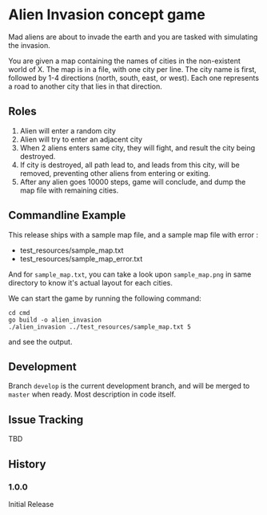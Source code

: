 # Alien Invasion concept game

Mad aliens are about to invade the earth and you are tasked with simulating the invasion.

You are given a map containing the names of cities in the non-existent world of X. The map is in a file, with one city per line. The city name is first, followed by 1-4 directions (north, south, east, or west). Each one represents a road to another city that lies in that direction.

## Roles
1. Alien will enter a random city
2. Alien will try to enter an adjacent city
3. When 2 aliens enters same city, they will fight, and result the city being destroyed.
4. If city is destroyed, all path lead to, and leads from this city, will be removed, preventing other aliens from entering or exiting.
5. After any alien goes 10000 steps, game will conclude, and dump the map file with remaining cities.

## Commandline Example

This release ships with a sample map file, and a sample map file with error :
- test_resources/sample_map.txt
- test_resources/sample_map_error.txt

And for `sample_map.txt`, you can take a look upon `sample_map.png` in same directory to know it's actual layout for each cities.

We can start the game by running the following command:

``` 
cd cmd
go build -o alien_invasion
./alien_invasion ../test_resources/sample_map.txt 5
```

and see the output.

## Development

Branch `develop` is the current development branch, and will be merged to `master` when ready.
Most description in code itself.

## Issue Tracking
TBD

## History
### 1.0.0
Initial Release